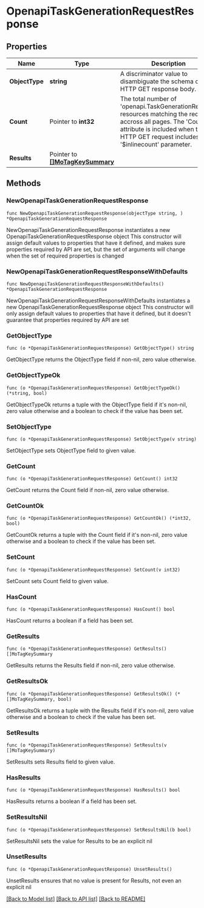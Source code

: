 # OpenapiTaskGenerationRequestResponse

## Properties

Name | Type | Description | Notes
------------ | ------------- | ------------- | -------------
**ObjectType** | **string** | A discriminator value to disambiguate the schema of a HTTP GET response body. | 
**Count** | Pointer to **int32** | The total number of &#39;openapi.TaskGenerationRequest&#39; resources matching the request, accross all pages. The &#39;Count&#39; attribute is included when the HTTP GET request includes the &#39;$inlinecount&#39; parameter. | [optional] 
**Results** | Pointer to [**[]MoTagKeySummary**](MoTagKeySummary.md) |  | [optional] 

## Methods

### NewOpenapiTaskGenerationRequestResponse

`func NewOpenapiTaskGenerationRequestResponse(objectType string, ) *OpenapiTaskGenerationRequestResponse`

NewOpenapiTaskGenerationRequestResponse instantiates a new OpenapiTaskGenerationRequestResponse object
This constructor will assign default values to properties that have it defined,
and makes sure properties required by API are set, but the set of arguments
will change when the set of required properties is changed

### NewOpenapiTaskGenerationRequestResponseWithDefaults

`func NewOpenapiTaskGenerationRequestResponseWithDefaults() *OpenapiTaskGenerationRequestResponse`

NewOpenapiTaskGenerationRequestResponseWithDefaults instantiates a new OpenapiTaskGenerationRequestResponse object
This constructor will only assign default values to properties that have it defined,
but it doesn't guarantee that properties required by API are set

### GetObjectType

`func (o *OpenapiTaskGenerationRequestResponse) GetObjectType() string`

GetObjectType returns the ObjectType field if non-nil, zero value otherwise.

### GetObjectTypeOk

`func (o *OpenapiTaskGenerationRequestResponse) GetObjectTypeOk() (*string, bool)`

GetObjectTypeOk returns a tuple with the ObjectType field if it's non-nil, zero value otherwise
and a boolean to check if the value has been set.

### SetObjectType

`func (o *OpenapiTaskGenerationRequestResponse) SetObjectType(v string)`

SetObjectType sets ObjectType field to given value.


### GetCount

`func (o *OpenapiTaskGenerationRequestResponse) GetCount() int32`

GetCount returns the Count field if non-nil, zero value otherwise.

### GetCountOk

`func (o *OpenapiTaskGenerationRequestResponse) GetCountOk() (*int32, bool)`

GetCountOk returns a tuple with the Count field if it's non-nil, zero value otherwise
and a boolean to check if the value has been set.

### SetCount

`func (o *OpenapiTaskGenerationRequestResponse) SetCount(v int32)`

SetCount sets Count field to given value.

### HasCount

`func (o *OpenapiTaskGenerationRequestResponse) HasCount() bool`

HasCount returns a boolean if a field has been set.

### GetResults

`func (o *OpenapiTaskGenerationRequestResponse) GetResults() []MoTagKeySummary`

GetResults returns the Results field if non-nil, zero value otherwise.

### GetResultsOk

`func (o *OpenapiTaskGenerationRequestResponse) GetResultsOk() (*[]MoTagKeySummary, bool)`

GetResultsOk returns a tuple with the Results field if it's non-nil, zero value otherwise
and a boolean to check if the value has been set.

### SetResults

`func (o *OpenapiTaskGenerationRequestResponse) SetResults(v []MoTagKeySummary)`

SetResults sets Results field to given value.

### HasResults

`func (o *OpenapiTaskGenerationRequestResponse) HasResults() bool`

HasResults returns a boolean if a field has been set.

### SetResultsNil

`func (o *OpenapiTaskGenerationRequestResponse) SetResultsNil(b bool)`

 SetResultsNil sets the value for Results to be an explicit nil

### UnsetResults
`func (o *OpenapiTaskGenerationRequestResponse) UnsetResults()`

UnsetResults ensures that no value is present for Results, not even an explicit nil

[[Back to Model list]](../README.md#documentation-for-models) [[Back to API list]](../README.md#documentation-for-api-endpoints) [[Back to README]](../README.md)


